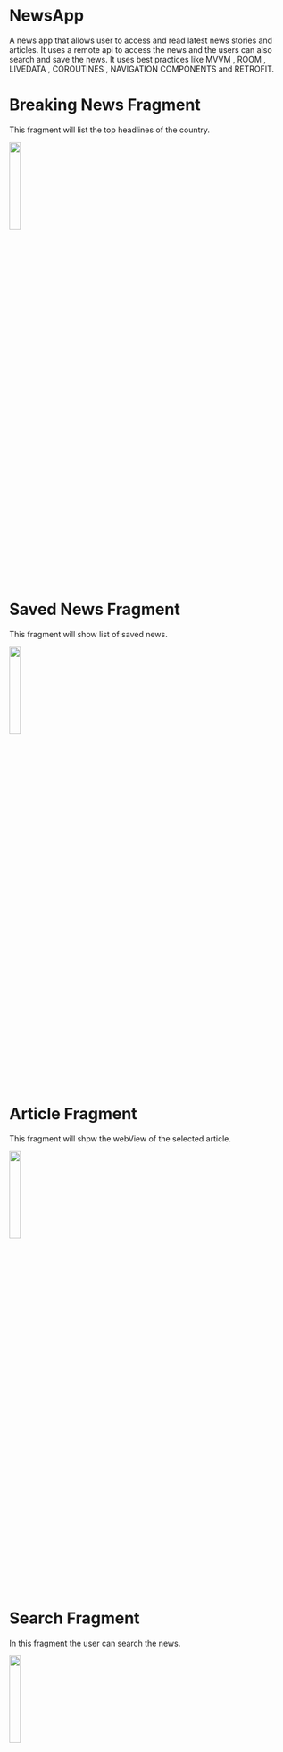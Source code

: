 # NewsApp

A news app that allows user to access and read latest news stories and articles. It uses a remote api to access the news and the users can also search and save the news.
It uses best practices like MVVM , ROOM , LIVEDATA , COROUTINES , NAVIGATION
COMPONENTS and RETROFIT.

# Breaking News Fragment 
This fragment will list the top headlines of the country.

<img src = "https://res.cloudinary.com/dixttklud/image/upload/v1674789651/NewsAppSS/Screenshot_20230126-110234_NewsApp_cdm34e.jpg" width = 20% height = 20% >

# Saved News Fragment 
This fragment will show list of saved news.

<img src = "https://res.cloudinary.com/dixttklud/image/upload/v1674789700/NewsAppSS/Screenshot_20230126-110311_NewsApp_xbapv9.jpg" width = 20% height = 20% >

# Article Fragment 
This fragment will shpw the webView of the selected article.

<img src = "https://res.cloudinary.com/dixttklud/image/upload/v1674789687/NewsAppSS/Screenshot_20230126-110258_NewsApp_ppnsrc.jpg" width = 20% height = 20% >

# Search Fragment 
In this fragment the user can search the news.

<img src = "https://res.cloudinary.com/dixttklud/image/upload/v1674789714/NewsAppSS/Screenshot_20230126-110349_NewsApp_xqvvvs.jpg" width = 20% height = 20% >
